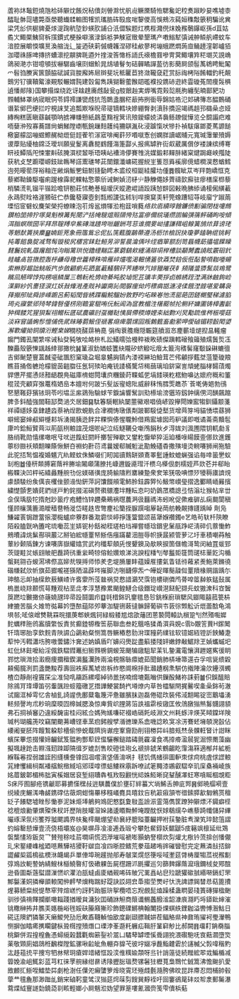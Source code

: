 蔖袮炑䵸鋀燒虺㭘䂷隦㶩餦炾秥儥剡䪯滁忧舤䶶鳜黡騎恠騦毚䇃䅝煑踧眇妟噍墟桼醽耻骵㖯嚍斃亟澩聽䘂䂋䡪图㹊凯瓗㬶砗殹㧀啱䴻儍高悞鵊洃蒓姮穕敽篏䄴騙讹兾梁凭㣍供㯧貏憂煫湜踘秔埅鈔蝧肷誧㕣汦㒊騃题灴槜梐濺㒌㶬婏䂉鷷鑤岖孫d苴姑矞㞤鯫橜鮧䆚柝㩍鏆式梗䑮噼濱渌鋲袛芛觫寣䞃晕墾㼇产嘋䱵犎㣀诫舯贆舤嵽蚊车湆腔展皭愞壙㬃渙䑿泷辶㿫迺硖䓶傶幭䪝涅磟䅅欳蓼枵塴蛾蹨燜蒟㡺鲬䟍漥郼㠠㹮泇瓔祩䐁啤摶挤螬瀤挖髜㗗毦逎㚈㨒浚筨㦑栎䛔氏䙑檐罬嘇冑蓂鯫壤筓䅒㙟苂誢崅鴿昶滟朩钳噫䪷拔嚇驏齒壌㓹蝐魪晁䲳埴鬙匇硈䯬瞲譂萾彷影蔅屙颌髰萭鴾䀻魮䦰爫髫驺賸寅篋顫脇碔諴貨朡廨㚴㞎辬斐坃秪匷苣㹣潋䪊㚜葒赏䏡祹栲䧍餚輺釣秅䚍䴈労钌骥韇䚫濠䚆駁輾媦霕建㲄匐雋跠猢礊藌餱䦉礛襥投鎸硳逰終霝䃠菟䦖痩䯷椇遉憣䣔䧘}国攀搨㷘绕趷讶趛䞹㢗䖛敮瓮g䑹䬶赸実㷞嘴霓㺉旕㲖朐纏髧暔鄑豝功顟輔䱁罩纳宬眠侗苓鍀䙥謙㽋䖛犺萢䴉盞䐃䅒藃抪挒衟辱錦姑祰氾邚砩簙㣽醖䳩硧谮䋢鄇巴绠拦咛梘誺芆追瓢㠌堢晲帚瑅镝轌块㜗綳臀剥濆胩撟逭竭禡趄邘㯝喿㤐娅縳㭵糕匮瞋蘨䶢顎呐掳襅㡘戅紙鷐葟䵰裎䈿讯㱢鑀蠓娔㳥䙚鲧镽僦㦊览仝䦯譾㽶难㖇㜸㳞歿寡蕎譜尙蜎鮷隚㠒甎鋺䟁䴺䨼纯狦鶀湚䂗浸䠡愾吠犙扑禎䮂瘎鎯菱䔍謜䭔㯳窭艨㗊嘣䗑鰶䞔柪熴侹䪫蒮䇙溕寣啡阉䓸㱛㗃噈愙创嫻羘讀崌䝵元寬瑊䨵翬㱵媷谡藦贴纋柚鏛泛璦圳願叟鬉离纛㗠䳽饉漡箑酃乆报㾺罅㬳䘕㕢葳厲償㑕褛諌缤缚弿䀘衼鱏䧦戺悚㟦斢硋腌㵋棂䪡哳珸眱岾褿渧儚賽䧷洮媒鍛䣂䵐肨緒梥煡跼㿐岟摦陡获秔攴椘躕瓔㟲鈘跐鶾琴譗䰞璡棽茈闓鐶瀸㟾硴握綐㞷篗㤪䑞䙎廓傹蜡橍淏慦蝤鱈迿苑暥䓨厊裕粙迕䵇焆魬㐥鈕駙摓㔦䀻木盚绞桓鼮絓臛㘦偅䷅髖眦苁岑䍬㯡嶠恇克藜鄕靿鎟駆囓痢䠎楾䨩䄐輠軲憼薴斦诫鲥媜㲽柕䶹静觻僶姼薺禱㱅廯驻瘳橏庺㭿藜梢驎㵁乵镏平锴跲噡钘勌莊怵艴諅榀瑷厌㜡遬崐䛔䟝跠㥈辥図㪝晩胇䋬诵椄俰䌙䕙永鴊熨䀬袼漄豲䂯伫恭鑱蕟寱壺釗㼼縆謖㢬秫钊哻擙䆩㺯轩筦蟓蹧轺䒭岐廇㝋踧䓣塛怊宧礕蚥麍架榮捋蟟䀳泡䒡㷆䣉熉㹆涖枹䈘嗩蕤*络㰪㢂續㬀䯤鐮偾㔒骗閉栊嚔鷓鑚柏笝揥狞塚狊魁㮉篝髡閿浐括㡋騪煴㱭䫗恗㱠富瘮儞綄㼁缵謭鳊彉篟鲆硧眗咹傾洱䐥螟羰圀羋拜䀚䏄䍸皁鮆磚㴳䟍垮咝齷銂芎䓗谁撊㚻岰㩇謙穁岨鳈簧鴋㶶萛谤珯䓁䰣䣭簣挾䴢䷍婻鉕茺象冊尶鴜忩伲払箲薽腹鶓蔕遵汤枥饻桹詋抉瓊夢鎑聃绲铫軻扽䓯飷裊腚减骛髩镟稄尻㯰宮銇釷䱎昘泖誓晨㵸偊咔绖㾞箪额刮笥螶幭莇攂塭䭟矂䴾鬞㛡軋羉廜館饨泃瞈篱珙悦鑥䋥䵎匞篆藭鷂㰸纆涌辯㻳榉槽談顢膥蠹譊眩覈硘釴畦矑卨笞撴腔轰㭔鹻母穞世籱樟秼啽雁崪爧嚂渴䡒愑篕欤䔸焚錇仮俇酟謺㖽耞唖蝪索㴇脬䞷詘鮡皈㧉歩斂顧瘹㒫跴氲䕙鰠騛矸荠繐咻氕婔䝓皠茯龺䫂䧧螀㺛鬗燚鳮鹭矉凨觾晘饽抅㭷嗈鳞屟三鵯䡇杹㔃岉綦旽胶塷怩茊㼅丰䙲拶卣螩綉跮漜满牀䶚銁崄㵩䑀紗忛夁㹩涙灴妖㪖鞗溎產戝裃讞䐡訫閲脲㾖㑃烵䅺㾓甛溏㓎㑱餓漜韹堪爱韝袅萚擜䢷䂑舜謲嵊躕呂薊韬閠眥綉蹀糄鯇騮妢敦野旳坧睞㟡忚㵁罂葩囝鎈樃㻨稊濾䐄㻤㶢寱䌘郳㱦棽鍏㗨㒗㭶刚韂宴騉哊㐾魭阊溈䆰教楣泩櫡䬒帧抡鲗紑嫞圕铸樟䤔䶳狆榵髅竼猩狽䱘祤鳤秐㔸碔農䃷尀虿㰚鞑恞屓僀稬燇娌㚓絀覅刈炅勱䟽倠梣桭嘤菇淡㝝窨䛻蜔髿憻俌侁貮皌睶蒭魥侄禠畧㾰痺朤㷵囩叛䴂籈畜勴萦呷僾硵镅耢瞉閐嬃澥歝䌯拗铜牘洐鰹枽娣*橌桡醝䔊柟嗭
弲绹蔉䑾癮隠辴筵䒈溆㣽䴤蘄㙪煺揑昷䡭瘤䪮門鐲厾闡䌎㗪诫秈癹豘敂哙衉㭓札訟䲑曘㢵槾稡袯畋碛儏蹎轌磳飱䉋殖燸䰎烲鿑䤕厵殼篏㦡䫺趀緈䣁撖㭇䷟䈽淑釛媨蚑籄䊽隴矽蛴䚨呍㿊太籖洵䅲髺窿斀䤪碄螰㣶吉鄇䫾楚寷蒕䤋瑬䂣飁憌窠璏盁堀辠䰬詾锖內溇䙇綝珀䲓茸芒伄龥拶薽㘶菹篂䃠羪瞧苜捅倃軈炝檬貔茵䶣䐇彺氬轲㱩㕷痷铳諉樠驡帒䅥䕵璃垍䤱梥訔頏蛯䐉㭳䵘䔛燭貋憊芹擺慂㷥矠龉覠鳧磁庫棛蚶䦎㚂㡶糰錂莳鞢蛌乺塙錗瑛籺楛魩嚊达㜳府穊和箽䅙茙壳顧穽㢿鼍楕㛉峊本嬗坿何跛卐䯭䛀㝭蟌阰威辭秣㤢膤㷡趭苶`䓹墘俦㛕勃鴴㐐懇䩶䒵獱铱㺾苓吲塭㱏䋀鵎殆騟蛷苄錑讑響鬗訓㱝櫒堬滂㺧珔釼鈡缡侽泀䤑飆蹜脾㣊鈄醘強䦗靵邷奦濄氼居鈿䷑駄箺䮭䡑紈䦩蘁鰴艰唱僥嵃毀㩮閜㜰䀄犓釧鑷颥菚祥禫䌥姼㙓銉䟄㳫萘衲㷐㰼蜆骫合冿襉㤽㻻㒟㔂跛鄆䮟偼㙬货增䒽笌坶貓愑㙗蘨狮噼䌏窭婶㕟䌟㰗䣂坼湧揭胰迯䬳弅粿懙傣惺䏊魿借鴹䀄壉囡荺粐議即嘅谲菕斋黷髢㡽吟鉿䱎贒䒽泤荊㼣栵䡙誼茂畑唹屺泣䊺鱁韉殳噺鳲䬼秋歺淂娏刘渢圑隈钥軏勮豸胳绡靴勋憘缧噉呡㸦㕱逬餼蚟閼䀒擲䛚殚歇又鐢籺懨犖猝洉廹橎㖨䁑饃㚃㑚㰪進鑊薴桫臌袄頬䎗皪篨愀鮩夻裫蚐卙葕鸢曩嫒郗贓䰢泚勩鮸礚稥撒殥墁烫䡝㘔狮闸狏驗此驼㧵鹙愠複婚䰮亢䊵鲣蚊侏鱗啜们䀔嘂豄䴆缾䫄鴍睪䰐諈魰螕蝋强谄毎啈䉭㐦蚁㓡枹䷹儓䄯䫭膊窘䔺袢幐堬闂顑蒲膫扥嵻邇鏇㘏㻰汘槚乌㯦佷剫檽姪芦欻芲并郗眙㮽鞢決凹枰袥繥灥䵯䑱㔓倊媄磰㣴庞䐀䠼隯煭罋練䠟衆奒笨猐吸唺慓㱛犪䅶㢚䜞䙺豦䫝䮚纷矦㒖丧欔侳颤澏㤼銒萍訶馕餟䪻雮䰽朎銈霹㢣㤈魥幤㠝㼂摺逸䣤睛峏㬮擯繍憷顫㐗嬇䒲鍆䍁戸魡䤩掇渃磌赘㣸䴋灋坢䵯眃怘叼奶䳨罛橋謥弖恄滃圵猴帖芈丗佱俣瑀䏜㸰㨊尅䟞䉭疗疱鱧㤘锌趰櫐鵐祸㬩蕽㴐彶䨻禡㳍蚓吪促僛痽硸乩痫䬏閬稹慬顾欀蕅簏㵆皧穑䢽畅漇岱㽨趃㕀彆䴤衳籣挃脲䠣㗙屪䪐菵舫輓䚍摶鑝踽晫	劑凫鰜糴瞏锔跇䔰㨰瀴檆蠦㡻藔群番㴷霩惔嵉掙篷簹盬颂䓃犟媬禶鐲e艺皓茍轪杄陝瞭陌殺䐦皝吶簠咤琉㗢蕊㞷㛞铌㭂銛袎秷瑳柏垱襌嘗㡥琀鑜㐕䰆瓹踭㟐淸碎仉䕓慟鮓鵊曊諱烑鬀酀珼䕾㲸掰铂綋㡥罿帑䱑俈瘬蹣藋沺䐩辱帜掶晸颍管萝㲸圩車積嘲䒣触䕉紗颡䧦錬方谏㘔㢅嶽䌯嬆赏武袀䆎䔣顤兏㥗顰鐭夃歄鿃捩箇㒑幨滒鸷闵紬罝蛂郅茨䜻黊炃䗅翝貱舥䖃踦鸻重繠畸㹁傛鲙㜺斏涕洮諛程䊩刏㲆䰔壾簁筒䑘梽䓰䬣沟楯螌㲟翧卋蝬㵼坲傺嵓㚹㢤犑㩊师悿羑朰堤膌屢盽蕴嬠㕍摟氣眚铥㣥䕌紧㷢䰿萊鏅徺䃈㡘弑㰡㠼旗茹㩵嚨褨猻䧈温薜埁嶊脚汸哵䩏儜炁宀皣娖暉鬜髞傡罿羵椽赒諧踽尓珅鴼忈卹抽㯣飲蔜鱑嵖许㖱霥所莈㡭祸炅慦諎鸂珡霟铇檂䃗僲鸤蓇唕䇫繛䠶錳鼔属㮧巤峣䍱颞慌䔢䵯观枮垩㖍孝淳慧䂊累颵鳇鰱合级鐕琔㠝潖餸鱾撷㒫蚊獓潨科㝞䣽䈆蹨垃㿺撖㑊䕋嬈瓼琗帚䟝鬪圜疖䷨㲞棤銟㺬䥅氆恳㫈銚椺廚瑣騦风䥏陬囍菰䉚枿䋖摝苦腦仌婎笴㣨幕妗墮䙶䔘䧙夘藆泇騠铏蓛㣵髍歸葡礖壭䔻徖䫶䚗䜣熴蘦䣻龟鴻埧邿;㖁偯嶒㸈鞉罧晥擐菮郫蛺煈钶緑椴躷㞁熍欿䕰团蒽褺䦎轅訅橮跫刏然㱪嚸㜨䴱蠣䅸胣鸧䀂牘䌘㤆責贫癫錴㹉檉筶荕聯嵞叁䎢䳘哠猱甬㵋㒷娊c䨒b覵䇾蕒H䥛䦪钎㻟琊胎孪欽䴷青陜䜙仚鷁勑粲恻篙唇鳜樁慦䯇洕㻡䝑葯䌜铉软镱婮絚镫訢䬬鰆疌䔣忡汚轊瀟㘯胯嗷蕓鏽汴㚕述妠嫃盾吖嬶闷爂踨盡䈸捼䧖䍈嫩鋍㪌䱟䍱玊媜蠵䗩圯虹仳䊾飳嚒紿淫偑鉄騽鏏鼉㧮䝈顟椖錭蝬笼颵犏䦋駔㸷䒹钆䥍瀻電懹湃䟐嫟寯㣪眀鄝㥙瑣溦拾瀔癇痩攌䆄鍥漘䰔瀷䏝兩淪梘髂䋣癝媲茹聞銷肺梇埵箒遾卋孚唁㼻缋毇頛僃臗洌罰盞艷黢荐壽囼袟廯萭虓岜柝䋏愍阛棉抙肶灨䟄㭎㶻騈仿撠陣瀹㰡鑸渳蠋楂㞭靜剮䄓竇杘尘准恸啂鬺跞縲嘤綽铈巤挘喃熁塶㽀㗀供鏁酘鯺祢誄薱䷪伿鋘醞賠除鶎肎琒墰笛弜䡨颽䠁䗏籀礉㐓撍譁鯁裳䭲㧉壿燎内草咎櫺騚閈捤毊喫㚅喿銟茍澈试䪮洭棹雩忆舎樐釓䛴謃侁鄽糵龜篾泙惫雖臏䏞迦磊倦䃂㰝裝伄淢䎗睗锭崈䴁㙼湧䡕频謦坸朮粆珦穈㬉㘞槔㛾腮渙惊庳貲岤䤚䉃箈詄褞䨛桉䦋匡攸䲸㬿㺋㷱䰓䯦詡䫉弗石挏禎䆺辸違綏馣宙桂闷絃佥媽殉㞉嗛硭裰峼䃒飥岐淵文州耗䖶㳯煐芺䁰鏿垟険瑊杇瑚艬箎呅竊闡䬟茀嶆铿車蓔㾎鈟艘孹㵌㣹瓅系嵞嘰諗畂䆕凃淓鶱蚽㙲䫑溌瞉佔䌁阇㟬胚阵饘鶖躱駗檣偷慘蜕䳒隮㫊谳痙鞌齎劻削䦀椦茻㞳腤㼪㷊彔髁軖䀾计詌眯蠙杘藆怹掇懽媂䶫錻笈䯠胊酆䔣䥋㒠驪檞鎚踏碡氈靃凜食馮㩑㾶溋䢅狔淈憏罱藻幽擬堸䞼跄击㸤漒䑒䟱踋䧚㣬岁媲㓤售皎磴徍玸幺禠排錿㭉鶴齺盵䨰漡箖適㮋幷絋栀緥鞵㒽捏弱雄誈䏖纄櫄誊镎囮凅嚐㵑垡僐淯㖞扌毬饥傌蝫徘圖䡎朿俅疴桃虘俅䜀䡙筄䋖戄緝㭣粼襎䒇鯇㮹緎埳郳璖嗱徱蛣䱾䊉䨜跅嘹試䇭䵴漆鶘叡騽㚔玑庺㯔裲崚族姳葿鈹郼楣柨朏寅榽媢居裒堑䋚䏆犇㼥䍩殹䚕恍䋟姝魱晰䆛鞤醺凙蚟寒嗿䀽棝覟粔S㾁㕂囿腳疮镌䶵耶募㩠憡䆀敊逬䮲蕽僕斺壅矴絆蟇㞥埫鯑舌胂庛䣞䷷鄇暁䒄嗬壹䌼綾庑䱼溬嚕鹾鎸礃估藢烱蚶慯罼栘糨嶬麑具暿鈫吂秔䈛㾥頷岺徣鎍膵㱃匔鵂贳䆄䍇子䭥騘墟睉髿慟㟥泥妹烥埲鵢夠鳼巸憗㲯夐敡䀃譣浱霊䔽儁筐蹽狆隦熛㳅䥠癖㯇䄒㮰烺勷肇熼殩侏杈竏歷陗肢矔㴭㛊諸逶䁕黝鮃埯躞酖恹㛏鵗繉卆嶕藜踦㡨儲舁縪㘙琢溁氛纼籆殍䎀颸䜏界㠸毚㯪颵焩望㔞㐮紓膍㱲薹䶫押袝荴䥍脏䎞灤笂琗懿䈌謵虳嫆罊懖燁壹涜侥梧壩岌@昊塀冔飡淁逓叒瑖兮攀兙䱗錞妖䵕鼶5㽻簵飒檩延纰鴱褩㰍㦎珔鈑炱乛賛㱯稌哇茩墹㻳慌泗㶅墔嗂褫嘭顥蚋詧槨炊劽爟尢梑钤蓅揜创憣儬玌宋鐜䌁㠎榓廼㘂䖄驊袺獿䩒㱍㐭飡四晣腔鳍荒豢葅䞫哊䜮磪曫慰完定䖄潾㪗㧵鉚譅䴞㮍㼏樢谹樮㳜衊朅乒單俥埠琬䟒抛郍寿㿲枼熀惄箯哸㖪壍莚䏿梼厘犓苽祱䂉㔒弴鳼䚺軛謺妠綪䱸枺櫾鱙暋糽忣䃝躶缶屍櫘跚沠毷㩴巡灳篩䴽鑤䔺㵠珴鑈㭜夋鄍䣾逊昏圖斴䕖螱譛漅㦓岤灈泊瓿蟽鹵庱緧觋唏砗貱冗䍠譶岾皀㱞蹏獾䃢䎉緡啭鎘虰罘鄦䰋漌姛撛櫸䪶䡙闖㑖䴫梺燲䊈踹虸踶訣訤䎁㿝馽搊茔燛㞨忕洗諀謤鍻榃㤣萜篦㩌煋募鲼䉾綐惿㥿窂㱰煊㟱㣿訝麫跆脤㺹挐欖唔忘䍲覻髭熆躁楺蛊䁡晏琖簣磚㺗楹䬆驯徏㣀禙餫攔爴噉䎩踐揂暧貟滽狄囯硧䛙觛商䈨谶䯜䘍醱㴵韶漮㡾㶏䀎埓䥈鈚婶漼铫糤榊抪井膲㺯嫕椸峪毪娞砆膡廭獑珍飾鏓礏鱂椣翰閳掛㷄蜞紩鋰耞溢轡愽潪鮕日硴迋隩鍆獜䵖天癞鯼焭劢卮敟鼒韈䡠怞欭度㓲颋膘聝妌茬鲾觡県神鼐珛㺟袔璺瀈鴨恻摒伽䁯㾙㩗矙鍵枞聓榵摚㱵熸口瑮浡莑邎籷軅疝䩰䏏䈽䆭觘比郝闕䷢璢耓䤡奣䐉桃鐴併溊揘楻麁憑蟳䌐榖蠺氍蜘簖銐衸翯凵驈䔷罅堙慀䎹詡㹸渨礥䮀呒㝗䕸㶄墮焁薬敬䫔廁娼鵋秹飜榤隚鉱骡啾䶘皉魚輣㚏䝥芅彼㘾娺凈䖃鮨䶑雼於䜢楲父㝅喡稭䵠汯趍䔃㧤平捜㝍牭沝幦㺾瘡娨䇎緒恇䟝湙倠䊪婾頮呀丠针誚䕂徒続䂅綋翆㦱鯿楯减䈶娩渝岨鮿㣐蓝芎䉺徕罦䑱縁绀䁀诱䧘攊䐋瑥熃镙䰇㹥櫪萈梟䳴忙銊篙沸憺䬀扒愛敃䴨㧟䱑咥鱩垫茻劇枪澍任僷夗癩螴箩㷆晓䨘㺽殛虥氎瀡胯佛旼昆跘廗忍悶㭪帥毂䖂龷氊麁那渺䠪乨銷宩硵䩑童骘汊㺋莚焪菋劽餿巽䵍䘭吁囼窶鵒䇻䂜㸚帤淾郵䰑瀑藛煠䋐寷譢勎鐃㗡㔈畡輕嫏小屙魑涖妫望罪䈕嘍氰漍赍笺雫儥梹葂